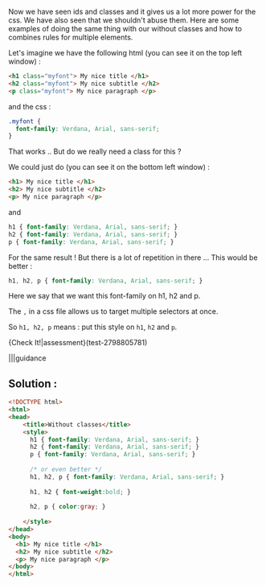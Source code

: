Now we have seen ids and classes and it gives us a lot more power for the css.
We have also seen that we shouldn't abuse them.
Here are some examples of doing the same thing with our without classes and how to combines rules for multiple elements.

Let's imagine we have the following html (you can see it on the top left window) :

```html
<h1 class="myfont"> My nice title </h1>
<h2 class="myfont"> My nice subtitle </h2>
<p class="myfont"> My nice paragraph </p>
```

and the css :

```css
.myfont {
  font-family: Verdana, Arial, sans-serif;
}
```

That works .. But do we really need a class for this ?

We could just do (you can see it on the bottom left window) :

```html
<h1> My nice title </h1>
<h2> My nice subtitle </h2>
<p> My nice paragraph </p>
```

and

```css
h1 { font-family: Verdana, Arial, sans-serif; }
h2 { font-family: Verdana, Arial, sans-serif; }
p { font-family: Verdana, Arial, sans-serif; }
```

For the same result !
But there is a lot of repetition in there ...
This would be better :

```css
h1, h2, p { font-family: Verdana, Arial, sans-serif; }
```

Here we say that we want this font-family on h1, h2 and p.

The `,` in a css file allows us to target multiple selectors at once.

So `h1, h2, p` means : put this style on `h1`, `h2` and `p`.

{Check It!|assessment}(test-2798805781)

|||guidance

## Solution :

```html
<!DOCTYPE html>
<html>
<head>
    <title>Without classes</title>
    <style>
      h1 { font-family: Verdana, Arial, sans-serif; }
      h2 { font-family: Verdana, Arial, sans-serif; }
      p { font-family: Verdana, Arial, sans-serif; }
      
      /* or even better */
      h1, h2, p { font-family: Verdana, Arial, sans-serif; }
      
      h1, h2 { font-weight:bold; }
      
      h2, p { color:gray; }
      
    </style>
</head>
<body>
  <h1> My nice title </h1>
  <h2> My nice subtitle </h2>
  <p> My nice paragraph </p>
</body>
</html>
```

